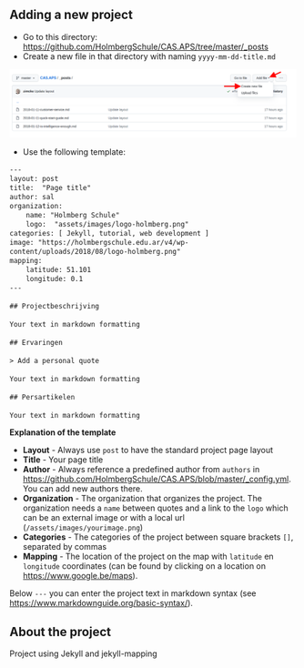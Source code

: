 ## Adding a new project


* Go to this directory: https://github.com/HolmbergSchule/CAS.APS/tree/master/_posts
* Create a new file in that directory with naming `yyyy-mm-dd-title.md`

![](https://github.com/HolmbergSchule/CAS.APS/blob/master/assets/images/add-file.png)

* Use the following template:

```
---
layout: post
title:  "Page title"
author: sal
organization:
    name: "Holmberg Schule"
    logo:  "assets/images/logo-holmberg.png"
categories: [ Jekyll, tutorial, web development ]
image: "https://holmbergschule.edu.ar/v4/wp-content/uploads/2018/08/logo-holmberg.png"
mapping:
    latitude: 51.101
    longitude: 0.1
---

## Projectbeschrijving

Your text in markdown formatting

## Ervaringen

> Add a personal quote

Your text in markdown formatting

## Persartikelen

Your text in markdown formatting

```

**Explanation of the template**
* **Layout** - Always use `post` to have the standard project page layout
* **Title** - Your page title
* **Author** - Always reference a predefined author from `authors` in https://github.com/HolmbergSchule/CAS.APS/blob/master/_config.yml. You can add new authors there.
* **Organization** - The organization that organizes the project. The organization needs a `name` between quotes and a link to the `logo` which can be an external image or with a local url (`/assets/images/yourimage.png`)
* **Categories** - The categories of the project between square brackets `[]`, separated by commas
* **Mapping** - The location of the project on the map with `latitude` en `longitude` coordinates (can be found by clicking on a location on https://www.google.be/maps).

Below `---` you can enter the project text in markdown syntax (see https://www.markdownguide.org/basic-syntax/).


## About the project

Project using Jekyll and jekyll-mapping

